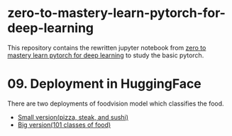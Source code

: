 # zero-to-mastery-learn-pytorch-for-deep-learning
This repository contains the rewritten jupyter notebook from [zero to mastery learn pytorch for deep learning](https://github.com/mrdbourke/pytorch-deep-learning) to study the basic pytorch.

# 09. Deployment in HuggingFace
There are two deployments of foodvision model which classifies the food.
 - [Small version(pizza, steak, and sushi)](https://huggingface.co/spaces/jungwoo9/foodvision_mini)
 - [Big version(101 classes of food)](https://huggingface.co/spaces/jungwoo9/foodvision_big)
